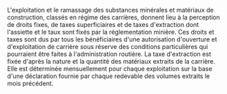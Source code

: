 L'exploitation et le ramassage des substances minérales
et matériaux de construction, classés en régime des carrières, donnent
lieu à la perception de droits fixes, de taxes superficiaires et de
taxes d'extraction dont l'assiette et le taux sont fixés par la
réglementation minière.
Ces droits et taxes sont dus par tous les bénéficiaires d'une
autorisation d'ouverture et d'exploitation de carrière sous réserve des
conditions particulières qui pourraient être faites à l'administration
routière.
La taxe d'extraction est fixée d'après la nature et la quantité des
matériaux extraits de la carrière. Elle est déterminée mensuellement
pour chaque exploitation sur la base d'une déclaration fournie par
chaque redevable des volumes extraits le mois précédent.